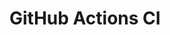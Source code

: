 # GitHub Actions CI

























































































































































































































































































































































































































































































































































































































































































































































































































































































































































































































































































































































































































































































































































































































